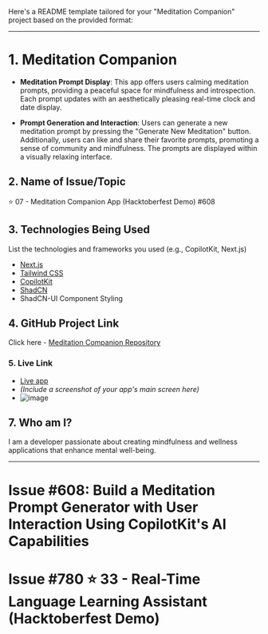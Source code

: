 Here's a README template tailored for your "Meditation Companion" project based on the provided format:

---

# 1. Meditation Companion
- **Meditation Prompt Display**: This app offers users calming meditation prompts, providing a peaceful space for mindfulness and introspection. Each prompt updates with an aesthetically pleasing real-time clock and date display.

- **Prompt Generation and Interaction**: Users can generate a new meditation prompt by pressing the "Generate New Meditation" button. Additionally, users can like and share their favorite prompts, promoting a sense of community and mindfulness. The prompts are displayed within a visually relaxing interface.

## 2. Name of Issue/Topic

⭐ 07 - Meditation Companion App (Hacktoberfest Demo) #608

## 3. Technologies Being Used

List the technologies and frameworks you used (e.g., CopilotKit, Next.js)
- [Next.js](https://nextjs.org)
- [Tailwind CSS](https://tailwindcss.com)
- [CopilotKit](https://copilotkit.ai)
- [ShadCN](https://ui.shadcn.com)
- ShadCN-UI Component Styling

## 4. GitHub Project Link

Click here - [Meditation Companion Repository](https://github.com/PentesterPriyanshu/meditation-companion)

### 5. Live Link

- [Live app](https://meditation-companion.vercel.app/)
- *(Include a screenshot of your app's main screen here)*
- ![image](https://github.com/user-attachments/assets/cd8cb698-f59b-464a-919c-90a7a59de698)



## 7. Who am I?

I am a developer passionate about creating mindfulness and wellness applications that enhance mental well-being.

---

# Issue #608: Build a Meditation Prompt Generator with User Interaction Using CopilotKit's AI Capabilities
# Issue #780 ⭐ 33 - Real-Time Language Learning Assistant (Hacktoberfest Demo) 
